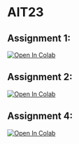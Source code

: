 # AIT23

## Assignment 1:

<a target="_blank" href="https://colab.research.google.com/github/CPeti/AIT23/blob/main/assignment1/assignment1.ipynb">
  <img src="https://colab.research.google.com/assets/colab-badge.svg" alt="Open In Colab"/>
</a>

## Assignment 2:

<a target="_blank" href="https://colab.research.google.com/github/CPeti/AIT23/blob/main/assignment2/04_AIT_MLP_CIFAR10_exercise.ipynb">
  <img src="https://colab.research.google.com/assets/colab-badge.svg" alt="Open In Colab"/>
</a>

## Assignment 4:

<a target="_blank" href="https://colab.research.google.com/github/CPeti/AIT23/blob/main/assignment4/06_AIT_CNN_CIFAR10_exercise.ipynb">
  <img src="https://colab.research.google.com/assets/colab-badge.svg" alt="Open In Colab"/>
</a>
